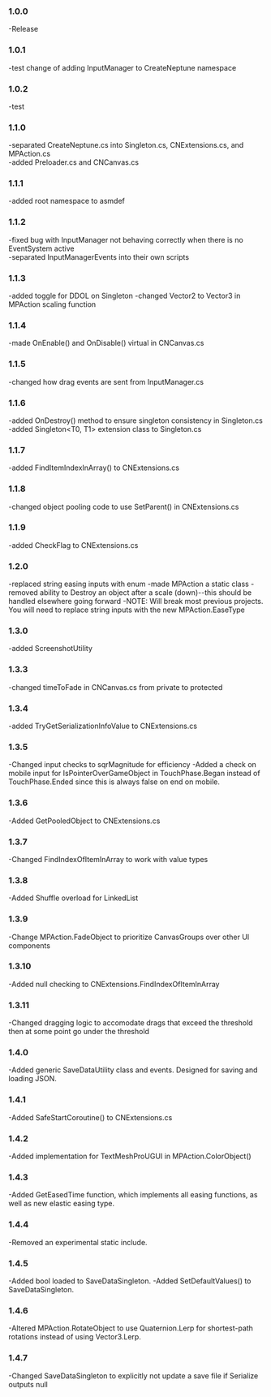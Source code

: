 ### 1.0.0

-Release

### 1.0.1

-test change of adding InputManager to CreateNeptune namespace

### 1.0.2

-test

### 1.1.0

-separated CreateNeptune.cs into Singleton.cs, CNExtensions.cs, and MPAction.cs  
-added Preloader.cs and CNCanvas.cs

### 1.1.1

-added root namespace to asmdef

### 1.1.2

-fixed bug with InputManager not behaving correctly when there is no EventSystem active  
-separated InputManagerEvents into their own scripts

### 1.1.3

-added toggle for DDOL on Singleton
-changed Vector2 to Vector3 in MPAction scaling function

### 1.1.4

-made OnEnable() and OnDisable() virtual in CNCanvas.cs

### 1.1.5

-changed how drag events are sent from InputManager.cs

### 1.1.6

-added OnDestroy() method to ensure singleton consistency in Singleton.cs
-added Singleton<T0, T1> extension class to Singleton.cs

### 1.1.7

-added FindItemIndexInArray<T>() to CNExtensions.cs

### 1.1.8

-changed object pooling code to use SetParent() in CNExtensions.cs

### 1.1.9

-added CheckFlag to CNExtensions.cs

### 1.2.0

-replaced string easing inputs with enum
-made MPAction a static class
-removed ability to Destroy an object after a scale (down)--this should be handled elsewhere going forward
-NOTE: Will break most previous projects. You will need to replace string inputs with the new MPAction.EaseType

### 1.3.0

-added ScreenshotUtility
  
### 1.3.3

-changed timeToFade in CNCanvas.cs from private to protected

### 1.3.4

-added TryGetSerializationInfoValue to CNExtensions.cs

### 1.3.5

-Changed input checks to sqrMagnitude for efficiency
-Added a check on mobile input for IsPointerOverGameObject in TouchPhase.Began instead of TouchPhase.Ended since this is always false on end on mobile.

### 1.3.6

-Added GetPooledObject<T> to CNExtensions.cs

### 1.3.7

-Changed FindIndexOfItemInArray<T> to work with value types

### 1.3.8

-Added Shuffle<T> overload for LinkedList<T>

### 1.3.9

-Change MPAction.FadeObject to prioritize CanvasGroups over other UI components

### 1.3.10

-Added null checking to CNExtensions.FindIndexOfItemInArray

### 1.3.11

-Changed dragging logic to accomodate drags that exceed the threshold then at some point go under the threshold

### 1.4.0

-Added generic SaveDataUtility class and events. Designed for saving and loading JSON.

### 1.4.1

-Added SafeStartCoroutine() to CNExtensions.cs

### 1.4.2

-Added implementation for TextMeshProUGUI in MPAction.ColorObject()

### 1.4.3

-Added GetEasedTime function, which implements all easing functions, as well as new elastic easing type. 

### 1.4.4

-Removed an experimental static include.

### 1.4.5

-Added bool loaded to SaveDataSingleton.
-Added SetDefaultValues() to SaveDataSingleton.

### 1.4.6

-Altered MPAction.RotateObject to use Quaternion.Lerp for shortest-path rotations instead of using Vector3.Lerp.

### 1.4.7

-Changed SaveDataSingleton to explicitly not update a save file if Serialize outputs null